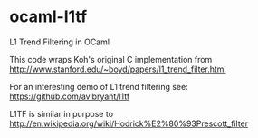ocaml-l1tf
==========

L1 Trend Filtering in OCaml

This code wraps Koh's original C implementation from http://www.stanford.edu/~boyd/papers/l1_trend_filter.html

For an interesting demo of L1 trend filtering see: https://github.com/avibryant/l1tf

L1TF is similar in purpose to http://en.wikipedia.org/wiki/Hodrick%E2%80%93Prescott_filter
